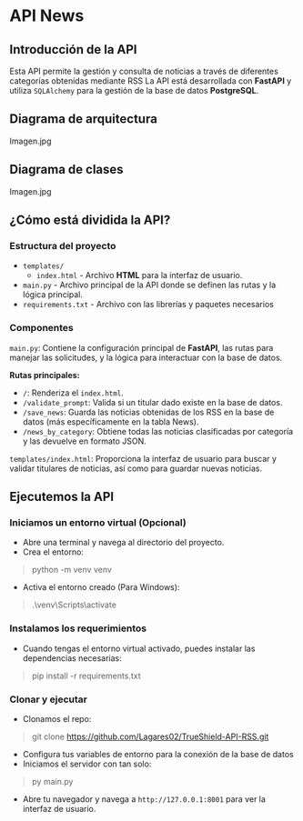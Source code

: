 # API News

## Introducción de la API

Esta API permite la gestión y consulta de noticias a través de diferentes categorías obtenidas mediante RSS La API está desarrollada con **FastAPI** y utiliza `SQLAlchemy` para la gestión de la base de datos **PostgreSQL**.

## Diagrama de arquitectura

Imagen.jpg

## Diagrama de clases

Imagen.jpg

## ¿Cómo está dividida la API?

### Estructura del proyecto

- `templates/`
	- `index.html` - Archivo **HTML** para la interfaz de usuario. 
- `main.py` - Archivo principal de la API donde se definen las rutas y la lógica principal.
- `requirements.txt` - Archivo con las librerías y paquetes necesarios

### Componentes

`main.py`: Contiene la configuración principal de **FastAPI**, las rutas para manejar las solicitudes, y la lógica para interactuar con la base de datos.

**Rutas principales:**
-   `/`: Renderiza el `index.html`.
-   `/validate_prompt`: Valida si un titular dado existe en la base de datos.
-   `/save_news`: Guarda las noticias obtenidas de los RSS en la base de datos (más específicamente en la tabla News).
-   `/news_by_category`: Obtiene todas las noticias clasificadas por categoría y las devuelve en formato JSON.

`templates/index.html`: Proporciona la interfaz de usuario para buscar y validar titulares de noticias, así como para guardar nuevas noticias.

## Ejecutemos la API

### Iniciamos un entorno virtual (Opcional)

-   Abre una terminal y navega al directorio del proyecto.
-   Crea el entorno:

> python -m venv venv 

- Activa el entorno creado (Para Windows):

> .\venv\Scripts\activate

### Instalamos los requerimientos

-   Cuando tengas el entorno virtual activado, puedes instalar las dependencias necesarias:

> pip install -r requirements.txt

### Clonar y ejecutar

- Clonamos el repo:

> git clone https://github.com/Lagares02/TrueShield-API-RSS.git

- Configura tus variables de entorno para la conexión de la base de datos
- Iniciamos el servidor con tan solo:

> py main.py

- Abre tu navegador y navega a `http://127.0.0.1:8001` para ver la interfaz de usuario.